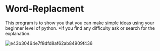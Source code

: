 # Word-Replacment
This program is to show you that you can make simple ideas using your beginner level of python.
*If you find any difficulty ask or search for the explanation.

![e43b30464e7f8dfd8af62ab84909f436](https://user-images.githubusercontent.com/101124995/187787238-34f389fc-5879-4dba-bdd7-8ac03e7802e9.jpg)
